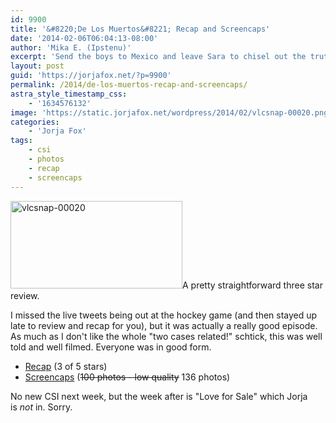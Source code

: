 ```yaml
---
id: 9900
title: '&#8220;De Los Muertos&#8221; Recap and Screencaps'
date: '2014-02-06T06:04:13-08:00'
author: 'Mika E. (Ipstenu)'
excerpt: 'Send the boys to Mexico and leave Sara to chisel out the truth in Las Vegas.'
layout: post
guid: 'https://jorjafox.net/?p=9900'
permalink: /2014/de-los-muertos-recap-and-screencaps/
astra_style_timestamp_css:
    - '1634576132'
image: 'https://static.jorjafox.net/wordpress/2014/02/vlcsnap-00020.png'
categories:
    - 'Jorja Fox'
tags:
    - csi
    - photos
    - recap
    - screencaps
---
```


<img class="alignright size-thumbnail wp-image-9903" src="//jfo-static.net/wordpress/2014/02/vlcsnap-00020.png" alt="vlcsnap-00020" width="275" height="140" />A pretty straightforward three star review.

I missed the live tweets being out at the hockey game (and then stayed up late to review and recap for you), but it was actually a really good episode. As much as I don't like the whole "two cases related!" schtick, this was well told and well filmed. Everyone was in good form.
<ul>
 	<li><a href="https://jorjafox.net/wiki/De_Los_Muertos">Recap</a> (3 of 5 stars)</li>
 	<li><a href="https://jorjafox.net/gallery/tv/csi/season14/14-dlm/">Screencaps</a> (<del>100 photos - low quality</del> 136 photos)</li>
</ul>
No new CSI next week, but the week after is "Love for Sale" which Jorja is <em>not</em> in. Sorry.